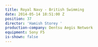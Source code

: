 ```yaml
---
title: Royal Navy - British Swimming
date: 2014-05-14 18:51:00 Z
position: 37
director: 'Hamish Storey '
production-company: Dentsu Aegis Network
equipment: Sony F5
is-shown: false
---
```


